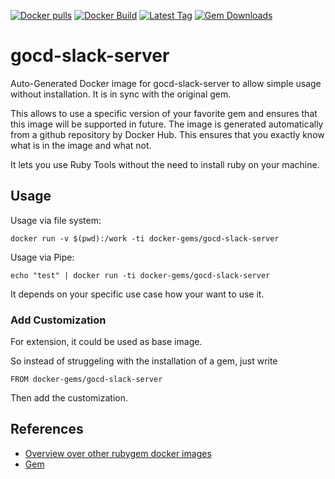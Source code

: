 [![Docker pulls](https://img.shields.io/docker/pulls/rubygem/gocd-slack-server.svg)](https://hub.docker.com/r/rubygem/gocd-slack-server/)
[![Docker Build](https://img.shields.io/docker/automated/rubygem/gocd-slack-server.svg)](https://hub.docker.com/r/rubygem/gocd-slack-server/)
[![Latest Tag](https://img.shields.io/github/tag/docker-rubygem/gocd-slack-server.svg)](https://hub.docker.com/r/rubygem/gocd-slack-server/)
[![Gem Downloads](https://img.shields.io/gem/dt/gocd-slack-server.svg)](https://rubygems.org/gems/gocd-slack-server/)
# gocd-slack-server

Auto-Generated Docker image for gocd-slack-server to allow simple usage without installation.
It is in sync with the original gem.

This allows to use a specific version of your favorite gem and ensures that this image will be supported in future.
The image is generated automatically from a github repository by Docker Hub.
This ensures that you exactly know what is in the image and what not.

It lets you use Ruby Tools without the need to install ruby on your machine.

## Usage

Usage via file system:

`docker run -v $(pwd):/work -ti docker-gems/gocd-slack-server`

Usage via Pipe:

`echo "test" | docker run -ti docker-gems/gocd-slack-server`

It depends on your specific use case how your want to use it.

### Add Customization

For extension, it could be used as base image.

So instead of struggeling with the installation of a gem, just write

`FROM docker-gems/gocd-slack-server`

Then add the customization.

## References

 - [Overview over other rubygem docker images](https://github.com/thinkbot/docker-rubygem)
 - [Gem](https://rubygems.org/gems/gocd-slack-server/)
